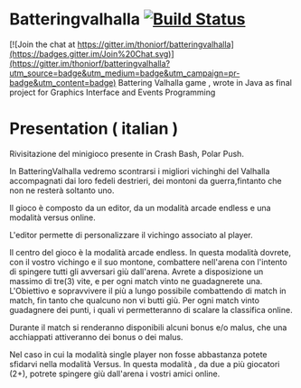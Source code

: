# Batteringvalhalla [![Build Status](https://travis-ci.org/thoniorf/batteringvalhalla.svg?branch=master)](https://travis-ci.org/thoniorf/batteringvalhalla)

[![Join the chat at https://gitter.im/thoniorf/batteringvalhalla](https://badges.gitter.im/Join%20Chat.svg)](https://gitter.im/thoniorf/batteringvalhalla?utm_source=badge&utm_medium=badge&utm_campaign=pr-badge&utm_content=badge)
Battering Valhalla game , wrote in Java as final project for Graphics Interface and Events Programming


# Presentation ( italian )
Rivisitazione del minigioco presente in Crash Bash, Polar Push.

In BatteringValhalla vedremo scontrarsi i migliori vichinghi del Valhalla accompagnati dai loro fedeli destrieri, dei montoni da guerra,fintanto che non ne resterà soltanto uno.

Il gioco è composto da un editor, da un modalità arcade endless e una modalità versus online.

L'editor permette di personalizzare il vichingo associato al player.

Il centro del gioco è la modalità arcade endless.
In questa modalità dovrete, con il vostro vichingo e il suo montone, combattere nell'arena con l'intento di spingere tutti gli avversari giù dall'arena.
Avrete a disposizione un massimo di tre(3) vite, e per ogni match vinto ne guadagnerete una.
L'Obiettivo e sopravvivere il più a lungo possibile combattendo di match in match, fin tanto che qualcuno non vi butti giù.
Per ogni match vinto guadagnere dei punti, i quali vi permetteranno di scalare la classifica online.

Durante il match si renderanno disponibili alcuni bonus e/o malus, che una acchiappati attiveranno dei bonus o dei malus.

Nel caso in cui la modalità single player non fosse abbastanza potete sfidarvi nella modalità Versus.
In questa modalità , da due a più giocatori (2+), potrete spingere giù dall'arena i vostri amici online.
